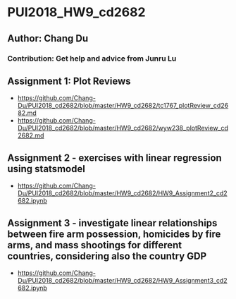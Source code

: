 # PUI2018_HW9_cd2682
## Author: Chang Du
### Contribution: Get help and advice from Junru Lu

## Assignment 1: Plot Reviews
- https://github.com/Chang-Du/PUI2018_cd2682/blob/master/HW9_cd2682/tc1767_plotReview_cd2682.md
- https://github.com/Chang-Du/PUI2018_cd2682/blob/master/HW9_cd2682/wyw238_plotReview_cd2682.md

## Assignment 2 - exercises with linear regression using statsmodel
- https://github.com/Chang-Du/PUI2018_cd2682/blob/master/HW9_cd2682/HW9_Assignment2_cd2682.ipynb

## Assignment 3 - investigate linear relationships between fire arm possession, homicides by fire arms, and mass shootings for different countries, considering also the country GDP
- https://github.com/Chang-Du/PUI2018_cd2682/blob/master/HW9_cd2682/HW9_Assignment3_cd2682.ipynb
